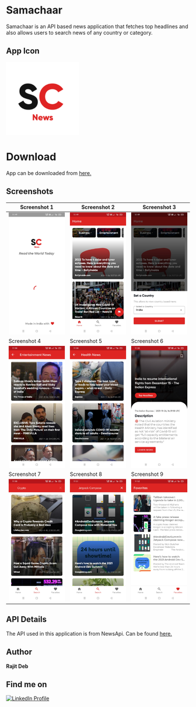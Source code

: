 # Samachaar
Samachaar is an API based news application that fetches top headlines and also allows users to search news of any country or category.

## App Icon
<img src="icon/launcher_icon.png" width="200" height="200" alt="App Icon">

# Download
App can be downloaded from [here.][1]

## Screenshots
| Screenshot 1  | Screenshot 2  | Screenshot 3 |
| --------------- | --------------- |------------|
| <img src="screenshots/1.jpg" width="400"> | <img src="screenshots/2.jpg" width="400"> | <img src="screenshots/3.jpg" width="400"> |
| Screenshot 4  | Screenshot 5  | Screenshot 6 |
| <img src="screenshots/4.jpg" width="400"> | <img src="screenshots/5.jpg" width="400"> | <img src="screenshots/6.jpg" width="400"> |
| Screenshot 7  | Screenshot 8  | Screenshot 9 |
| <img src="screenshots/7.jpg" width="400"> | <img src="screenshots/8.jpg" width="400"> | <img src="screenshots/9.jpg" width="400"> |

## API Details
The API used in this application is from NewsApi. Can be found [here.][2]

## Author
<b>Rajit Deb</b>

## Find me on
[![LinkedIn Profile](https://img.shields.io/badge/LinkedIn-0077B5?style=for-the-badge&logo=linkedin&logoColor=white)](https://www.linkedin.com/in/imrajit/)

[1]: https://github.com/rajitdeb/Samachaar/blob/7-implement-filter-button-in-search-fragment/apk/samachaar_build_sep23.apk?raw=true
[2]: https://newsapi.org/
